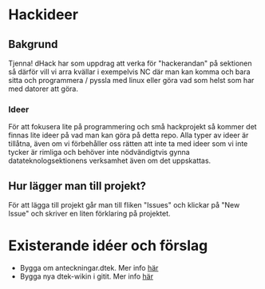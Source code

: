 # Hackideer

## Bakgrund

Tjenna!
dHack har som uppdrag att verka för "hackerandan" på
sektionen så därför vill vi arra kvällar i exempelvis NC där man kan
komma och bara sitta och programmera / pyssla med linux eller göra vad
som helst som har med datorer att göra.

### Ideer

För att fokusera lite på programmering och små hackprojekt så kommer
det finnas lite ideer på vad man kan göra på detta repo.  Alla typer
av ideer är tillåtna, även om vi förbehåller oss rätten att inte ta
med ideer som vi inte tycker är rimliga och behöver inte nödvändigtvis
gynna datateknologsektionens verksamhet även om det uppskattas.

## Hur lägger man till projekt?

För att lägga till projekt går man till fliken "Issues" och klickar på
"New Issue" och skriver en liten förklaring på projektet.

# Existerande idéer och förslag

* Bygga om anteckningar.dtek. Mer info [här](anteckningar.md)
* Bygga nya dtek-wikin i gitit. Mer info [här](wiki-gitit.md)
